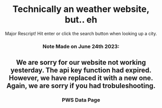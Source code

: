 <Center><h1>Technically an weather website, but.. eh</h1><center>
  
Major Rescript! Hit enter or click the search button when looking up a city.

<h3>Note Made on June 24th 2023:</h3>

<h2>We are sorry for our website not working yesterday. The api key function had expired. However, we have replaced it with a new one. Again, we are sorry if you had trobuleshooting.</h2>

<h3>PWS Data Page</h3>
